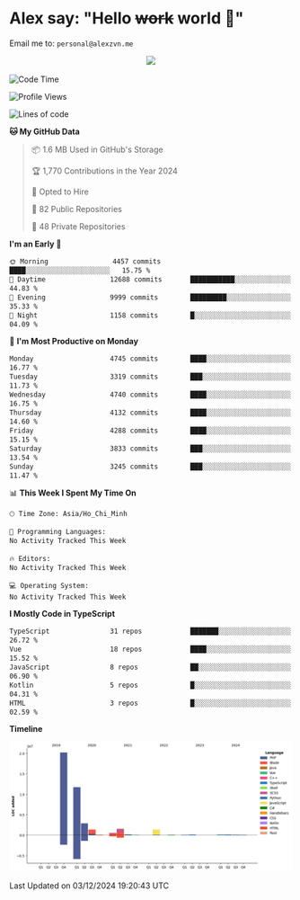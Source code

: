 # Alex say: "Hello ~~work~~ world 🐾"
Email me to: `personal@alexzvn.me`


<p align=center>
  <a href="https://skillicons.dev">
    <img src="https://skillicons.dev/icons?i=ts,js,php,nodejs,bun,vue,nuxt,react,svelte,tauri,laravel,rust,mongodb,docker,electron,redis,rabbitmq,tailwind,git,cloudflare,elysia,mysql,nginx,rollupjs,sentry,ubuntu,yarn,html,css,vite" />
  </a>
</p>

<!--START_SECTION:waka-->
![Code Time](http://img.shields.io/badge/Code%20Time-1%2C066%20hrs%2055%20mins-blue)

![Profile Views](http://img.shields.io/badge/Profile%20Views-0-blue)

![Lines of code](https://img.shields.io/badge/From%20Hello%20World%20I%27ve%20Written-40.7%20million%20lines%20of%20code-blue)

**🐱 My GitHub Data** 

> 📦 1.6 MB Used in GitHub's Storage 
 > 
> 🏆 1,770 Contributions in the Year 2024
 > 
> 💼 Opted to Hire
 > 
> 📜 82 Public Repositories 
 > 
> 🔑 48 Private Repositories 
 > 
**I'm an Early 🐤** 

```text
🌞 Morning                4457 commits        ████░░░░░░░░░░░░░░░░░░░░░   15.75 % 
🌆 Daytime                12688 commits       ███████████░░░░░░░░░░░░░░   44.83 % 
🌃 Evening                9999 commits        █████████░░░░░░░░░░░░░░░░   35.33 % 
🌙 Night                  1158 commits        █░░░░░░░░░░░░░░░░░░░░░░░░   04.09 % 
```
📅 **I'm Most Productive on Monday** 

```text
Monday                   4745 commits        ████░░░░░░░░░░░░░░░░░░░░░   16.77 % 
Tuesday                  3319 commits        ███░░░░░░░░░░░░░░░░░░░░░░   11.73 % 
Wednesday                4740 commits        ████░░░░░░░░░░░░░░░░░░░░░   16.75 % 
Thursday                 4132 commits        ████░░░░░░░░░░░░░░░░░░░░░   14.60 % 
Friday                   4288 commits        ████░░░░░░░░░░░░░░░░░░░░░   15.15 % 
Saturday                 3833 commits        ███░░░░░░░░░░░░░░░░░░░░░░   13.54 % 
Sunday                   3245 commits        ███░░░░░░░░░░░░░░░░░░░░░░   11.47 % 
```


📊 **This Week I Spent My Time On** 

```text
🕑︎ Time Zone: Asia/Ho_Chi_Minh

💬 Programming Languages: 
No Activity Tracked This Week

🔥 Editors: 
No Activity Tracked This Week

💻 Operating System: 
No Activity Tracked This Week
```

**I Mostly Code in TypeScript** 

```text
TypeScript               31 repos            ███████░░░░░░░░░░░░░░░░░░   26.72 % 
Vue                      18 repos            ████░░░░░░░░░░░░░░░░░░░░░   15.52 % 
JavaScript               8 repos             ██░░░░░░░░░░░░░░░░░░░░░░░   06.90 % 
Kotlin                   5 repos             █░░░░░░░░░░░░░░░░░░░░░░░░   04.31 % 
HTML                     3 repos             █░░░░░░░░░░░░░░░░░░░░░░░░   02.59 % 
```



**Timeline**

![Lines of Code chart](https://raw.githubusercontent.com/alexzvn/alexzvn/main/assets/bar_graph.png)


 Last Updated on 03/12/2024 19:20:43 UTC
<!--END_SECTION:waka-->
